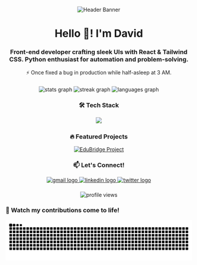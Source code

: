 <br clear="both">

<!-- Animated Header Banner (Optional) -->
<div align="center">
  <img src="https://github.com/David-Toas/David-Toas/blob/main/assets/github-banner.gif?raw=true" width="800" alt="Header Banner"/>
</div>

<h1 align="center">Hello 👋! I'm David</h1>

###

<h3 align="center">Front-end developer crafting sleek UIs with React & Tailwind CSS. Python enthusiast for automation and problem-solving.</h3>
<p align="center">⚡ Once fixed a bug in production while half-asleep at 3 AM.</p>

###

<!-- Stats Section -->
<div align="center">
  <img src="https://github-readme-stats.vercel.app/api?username=David-Toas&hide_title=false&hide_rank=false&show_icons=true&include_all_commits=true&count_private=true&theme=dracula&hide_border=false" height="150" alt="stats graph" />
  <img src="https://streak-stats.demolab.com?user=David-Toas&theme=dracula&hide_border=false" height="150" alt="streak graph" />
  <img src="https://github-readme-stats.vercel.app/api/top-langs?username=David-Toas&theme=dracula&hide_border=false&layout=compact" height="150" alt="languages graph" />
</div>

###

<!-- Tech Stack -->
<h3 align="center">🛠️ Tech Stack</h3>
<div align="center">
  <img src="https://skillicons.dev/icons?i=react,js,ts,nodejs,html,css,tailwind,python,git,github,vscode" />
</div>

###

<!-- Featured Projects -->
<h3 align="center">🔥 Featured Projects</h3>
<div align="center">
  <a href="https://github.com/David-Toas/Edubridge" target="_blank">
    <img src="https://img.shields.io/badge/Edubridge-View_Project-007acc?style=for-the-badge&logo=github&logoColor=white" height="35" alt="EduBridge Project" />
  </a>
</div>

###

###

<!-- Social Links -->
<h3 align="center">📫 Let's Connect!</h3>
<div align="center">
  <a href="mailto:showoleolabode.6@gmail.com" target="_blank">
    <img src="https://img.shields.io/badge/Gmail-D14836?style=for-the-badge&logo=gmail&logoColor=white" height="30" alt="gmail logo" />
  </a>
  <a href="https://linkedin.com/in/showole-olabode/" target="_blank">
    <img src="https://img.shields.io/badge/LinkedIn-0077B5?style=for-the-badge&logo=linkedin&logoColor=white" height="30" alt="linkedin logo" />
  </a>
  <a href="(https://x.com/Toasking06)" target="_blank">
    <img src="https://img.shields.io/badge/Twitter-1DA1F2?style=for-the-badge&logo=twitter&logoColor=white" height="30" alt="twitter logo" />
  </a>
</div>

###

<!-- Visitor Counter -->
<div align="center">
  <img src="https://komarev.com/ghpvc/?username=David-Toas&color=blueviolet&label=Profile+Views" alt="profile views" />
</div>

###

### 🐍 Watch my contributions come to life!

![snake gif](https://github.com/David-Toas/David-Toas/blob/output/github-snake.svg)
